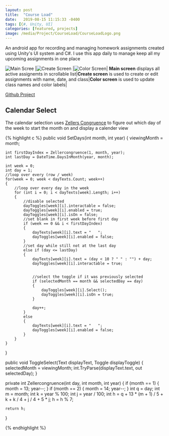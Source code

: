 ```yaml
---
layout: post
title:  "Course Load"
date:   2019-08-15 11:15:33 -0400
tags: [C#, Unity, UI] 
categories: [featured, projects]
image: /media/Project/CourseLoad/CourseLoadLogo.png
---
```


An android app for recording and managing homework assignments created using Unity's UI system and C#. I use this app daily to manage keep all my upcoming assignments in one place

<!--more-->

![Main Scree]({{site.url}}/media/Project/CourseLoad/main.jpg) |![Create Screen]({{site.url}}/media/Project/CourseLoad/creation.jpg) |![Color Screen]({{site.url}}/media/Project/CourseLoad/color.jpg)|
**Main screen** displays all active assignemts in scrollable list|**Create screen** is used to create or edit assignments with name, date, and class|**Color screen** is used to update class names and color labels|

[Github Project](https://github.com/Dayn9/CourseLoad)

## Calendar Select

The calendar selection uses [Zellers Congruence](https://www.geeksforgeeks.org/zellers-congruence-find-day-date/) to figure out which day of the week to start the month on and display a calender view

{% highlight c %}
public void SetDays(int month, int year)
{
    viewingMonth = month;

    int firstDayIndex = Zellercongruence(1, month, year);
    int lastDay = DateTime.DaysInMonth(year, month);

    int week = 0;
    int day = 1;
    //loop over every (row / week) 
    for(week = 0; week < dayTexts.Count; week++)
    {
        //loop over every day in the week
        for (int i = 0; i < dayTexts[week].Length; i++)
        {
            //disable selected
            dayToggles[week][i].interactable = false;
            dayToggles[week][i].enabled = true;
            dayToggles[week][i].isOn = false;
            //set blank in first week before first day
            if (week == 0 && i < firstDayIndex)
            {
                dayTexts[week][i].text = "   ";
                dayToggles[week][i].enabled = false;
            }
            //set day while still not at the last day
            else if (day <= lastDay)
            {
                dayTexts[week][i].text = (day < 10 ? " " : "") + day;
                dayToggles[week][i].interactable = true;


                //select the toggle if it was previously selected
                if (selectedMonth == month && selectedDay == day)
                {
                    dayToggles[week][i].Select();
                    dayToggles[week][i].isOn = true;
                }

                day++;
            }
            else
            {
                dayTexts[week][i].text = "   ";
                dayToggles[week][i].enabled = false;
            }
        }
    }       
}

public void ToggleSelect(Text displayText, Toggle displayToggle)
{
    selectedMonth = viewingMonth;
    int.TryParse(displayText.text, out selectedDay);
}

private int Zellercongruence(int day, int month, int year)
{
    if (month == 1)
    {
        month = 13;
        year--;
    }
    if (month == 2)
    {
        month = 14;
        year--;
    }
    int q = day;
    int m = month;
    int k = year % 100;
    int j = year / 100;
    int h = q + 13 * (m + 1) / 5 + k + k / 4
                             + j / 4 + 5 * j;
    h = h % 7;

    return h;
}

{% endhighlight %}